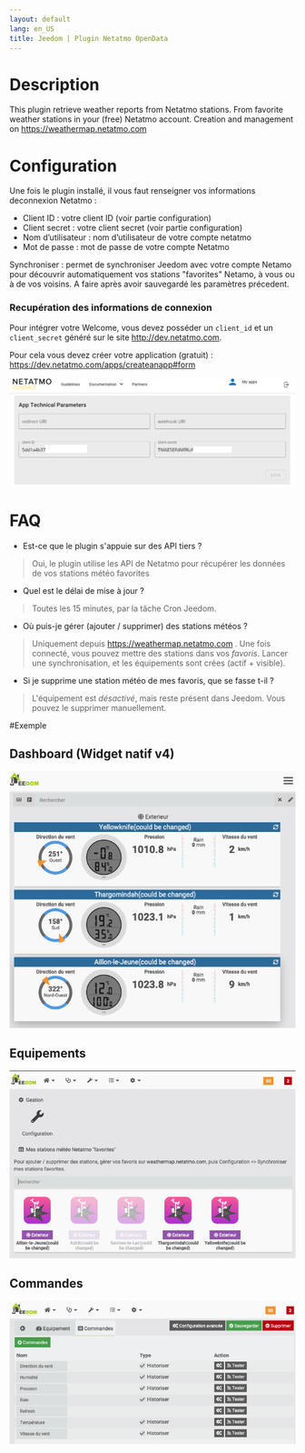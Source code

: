 ```yaml
---
layout: default
lang: en_US
title: Jeedom | Plugin Netatmo OpenData
---
```


# Description
This plugin retrieve weather reports from Netatmo stations. From favorite weather stations in your (free) Netatmo account. Creation and management on https://weathermap.netatmo.com

# Configuration

Une fois le plugin installé, il vous faut renseigner vos informations deconnexion Netatmo :

- Client ID : votre client ID (voir partie configuration)
- Client secret : votre client secret (voir partie configuration)
- Nom d’utilisateur : nom d’utilisateur de votre compte netatmo
- Mot de passe : mot de passe de votre compte Netatmo

Synchroniser : permet de synchroniser Jeedom avec votre compte Netamo pour découvrir automatiquement vos stations "favorites" Netamo, à vous ou à de vos voisins. A faire après avoir sauvegardé les paramètres précedent.

### Recupération des informations de connexion

Pour intégrer votre Welcome, vous devez posséder un `client_id` et un `client_secret` généré sur le site http://dev.netatmo.com. 

Pour cela vous devez créer votre application (gratuit) : https://dev.netatmo.com/apps/createanapp#form


![](../screenshot/netatmo_clientid.png)

# FAQ
-   Est-ce que le plugin s'appuie sur des API tiers ?

>Oui, le plugin utilise les API de Netatmo pour récupérer les données de vos stations météo favorites

-   Quel est le délai de mise à jour ? 
> Toutes les 15 minutes, par la tâche Cron Jeedom. 


- Où puis-je gérer (ajouter / supprimer) des stations météos ? 
> Uniquement depuis https://weathermap.netatmo.com . Une fois connecté, vous pouvez mettre des stations dans vos *favoris*. Lancer une synchronisation, et les équipements sont crées (actif + visible). 


- Si je supprime une station météo de mes favoris, que se fasse t-il ? 
> L'équipement est *désactivé*, mais reste présent dans Jeedom. Vous pouvez le supprimer manuellement.   


#Exemple

## Dashboard (Widget natif v4)
![](../screenshot/NetatmoOpenData_dashboard_widget.png)

## Equipements
![](../screenshot/NetatmoOpenData_equipment.png)

## Commandes
![](../screenshot/NetatmoOpenData_command.png)
